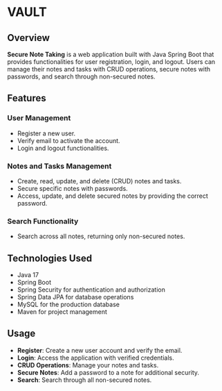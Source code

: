 #  VAULT

## Overview

**Secure Note Taking** is a web application built with Java Spring Boot that provides functionalities for user registration, login, and logout. Users can manage their notes and tasks with CRUD operations, secure notes with passwords, and search through non-secured notes.

## Features

### User Management

- Register a new user.
- Verify email to activate the account.
- Login and logout functionalities.

### Notes and Tasks Management

- Create, read, update, and delete (CRUD) notes and tasks.
- Secure specific notes with passwords.
- Access, update, and delete secured notes by providing the correct password.

### Search Functionality

- Search across all notes, returning only non-secured notes.

## Technologies Used

- Java 17
- Spring Boot
- Spring Security for authentication and authorization
- Spring Data JPA for database operations
- MySQL for the production database
- Maven for project management

## Usage

- **Register**: Create a new user account and verify the email.
- **Login**: Access the application with verified credentials.
- **CRUD Operations**: Manage your notes and tasks.
- **Secure Notes**: Add a password to a note for additional security.
- **Search**: Search through all non-secured notes.



